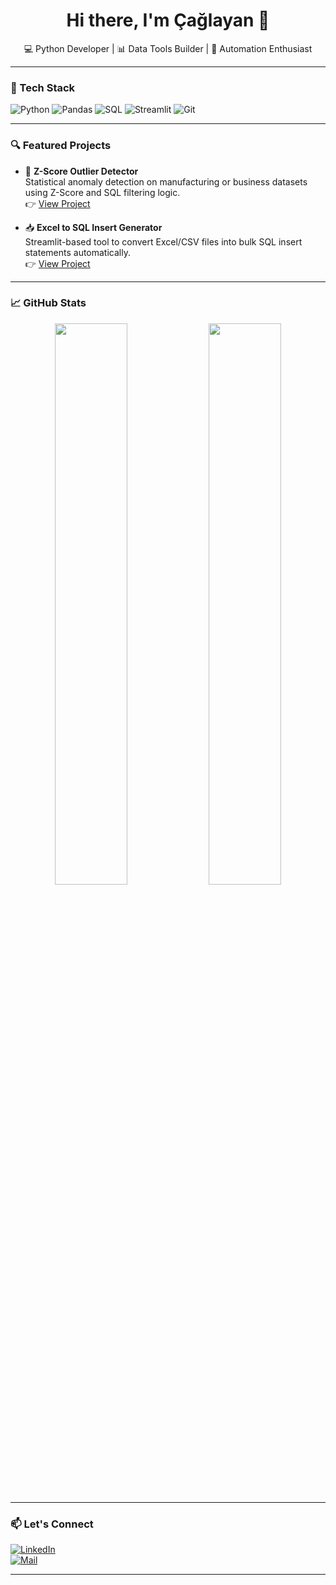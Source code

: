 <h1 align="center">Hi there, I'm Çağlayan 👋</h1>

<p align="center">
  💻 Python Developer | 📊 Data Tools Builder | 🚀 Automation Enthusiast  
</p>

---

### 🧰 Tech Stack
![Python](https://img.shields.io/badge/-Python-3776AB?style=flat-square&logo=python&logoColor=white)
![Pandas](https://img.shields.io/badge/-Pandas-150458?style=flat-square&logo=pandas)
![SQL](https://img.shields.io/badge/-SQL-4479A1?style=flat-square&logo=postgresql&logoColor=white)
![Streamlit](https://img.shields.io/badge/-Streamlit-FF4B4B?style=flat-square&logo=streamlit)
![Git](https://img.shields.io/badge/-Git-F05032?style=flat-square&logo=git&logoColor=white)

---

### 🔍 Featured Projects

- 🧠 **Z-Score Outlier Detector**  
  Statistical anomaly detection on manufacturing or business datasets using Z-Score and SQL filtering logic.  
  👉 [View Project](https://github.com/caglayankaya/zscore-outlier-detector) <!-- kendi linkinle değiştir -->

- 📥 **Excel to SQL Insert Generator**  
  Streamlit-based tool to convert Excel/CSV files into bulk SQL insert statements automatically.  
  👉 [View Project](https://github.com/caglayankaya/streamlit-sql-insert) <!-- kendi linkinle değiştir -->

---

### 📈 GitHub Stats

<p align="center">
  <img width="48%" src="https://github-readme-stats.vercel.app/api?username=caglayankaya&show_icons=true&theme=github_dark" />
  <img width="48%" src="https://github-readme-stats.vercel.app/api/top-langs/?username=caglayankaya&layout=compact&theme=github_dark&langs_count=6" />
</p>

---

### 📫 Let's Connect

[![LinkedIn](https://img.shields.io/badge/-LinkedIn-0077B5?style=flat-square&logo=linkedin&logoColor=white)](https://linkedin.com/in/senin-linkin)  
[![Mail](https://img.shields.io/badge/-Email-D14836?style=flat-square&logo=gmail&logoColor=white)](mailto:seninmailin@gmail.com)

---
